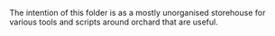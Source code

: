The intention of this folder is as a mostly unorganised storehouse for
various tools and scripts around orchard that are useful.